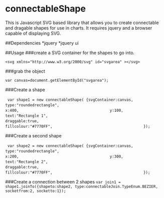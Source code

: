 # connectableShape
This is Javascript SVG based library that allows you to create connectable and dragable shapes for use in charts. It requires jquery and a browser capable of displaying SVG.

##Dependencies
*jquery
*jquery ui

##Usage
###create a SVG container for the shapes to go into. 

`<svg xmlns="http://www.w3.org/2000/svg" id="svgarea" ></svg>`

###grab the object 

`var canvas=document.getElementById("svgarea");`

###Create a shape

` var shape1 = new connectableShape( {svgContainer:canvas,`
`                                        type:"roundedrectangle",`
`                                        x:400,`
`                                        y:100,`
`                                        text:"Rectangle 1",`
`                                        draggable:true,`
`                                        fillcolour:"#7770FF",`
`                                        });`

###Create a second shape

` var shape2 = new connectableShape( {svgContainer:canvas,`
`                                        type:"roundedrectangle",`
`                                        x:200,`
`                                        y:300,`
`                                        text:"Rectangle 2",`
`                                        draggable:true,`
`                                        fillcolour:"#7770FF",`
`                                        });`

###Create a connection between 2 shapes
`var join1 = shape1.joinTo({shapeto:shape2, type:connectableJoin.TypeEnum.BEZIER, socketfrom:2, socketto:1});`

